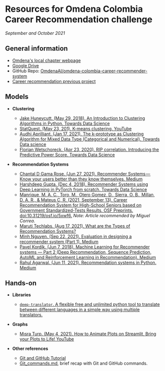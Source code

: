 # Resources for Omdena Colombia Career Recommendation challenge
_September and October 2021_

## General information
- [Omdena's local chapter webpage](https://omdena.com/omdena-chapter-page-colombia/)  
- [Google Drive](https://drive.google.com/drive/folders/16x4G0wgYCA7p6lj3kqADhbnSde79IxXj)  
- GitHub Repo: [OmdenaAI/omdena-colombia-career-recommender-system](https://github.com/OmdenaAI/omdena-colombia-career-recommender-system)  
- [Career recommendation previous project](https://github.com/cdeafit/ds-squads/tree/main/career-recommendation)  

## Models
- __Clustering__
    - [Jake Huneycutt. (May 29, 2018). An Introduction to Clustering Algorithms in Python. Towards Data Science](https://towardsdatascience.com/an-introduction-to-clustering-algorithms-in-python-123438574097)  
    - [StatQuest. (May 23, 201). K-means clustering. YouTube](https://www.youtube.com/watch?v=4b5d3muPQmA)  
    - [Audhi Aprilliant. (Jan 17, 2021). The k-prototype as Clustering Algorithm for Mixed Data Type (Categorical and Numerical). Towards Data science](https://towardsdatascience.com/the-k-prototype-as-clustering-algorithm-for-mixed-data-type-categorical-and-numerical-fe7c50538ebb)
    - [Florian Wetschoreck. (Apr 23, 2020). RIP correlation. Introducing the Predictive Power Score. Towards Data Science](https://towardsdatascience.com/rip-correlation-introducing-the-predictive-power-score-3d90808b9598)

- __Recommendation Systems__
    - [Chantal D Gama Rose. (Jun 27, 2021). Recommender Systems — Know your users better than they know themselves. Medium](https://prianjali98.medium.com/recommender-systems-know-your-users-better-than-they-know-themselves-4568eef3d4ad)  
    - [Harshdeep Gupta. (Dec 4, 2018). Recommender Systems using Deep Learning in PyTorch from scratch. Towards Data Science](https://towardsdatascience.com/recommender-systems-using-deep-learning-in-pytorch-from-scratch-f661b8f391d7)  
    - [Manrique, M. A. C., Toro, M., Otero Gomez, D., Sierra, O. B., Millan, D. A. R., & Mateus C, R. (2021, September 13). Career Recommendation System for High-School Seniors based on Government Standardized-Tests Results. OSF Preprints. doi:10.31219/osf.io/5xwf6.](https://osf.io/5xwf6/) _Note: Article recommended by Miguel Correa._  
    - [Maruti Techlabs. (Aug 17, 2021). What are the Types of Recommendation Systems?](https://medium.com/mlearning-ai/what-are-the-types-of-recommendation-systems-3487cbafa7c9)  
    - [Minh Nguyen. (Sep 22, 2021). Evaluation in designing a recommender system (Part 1). Medium](https://mnguyen-mti.medium.com/evaluation-in-designing-a-recommender-system-part-1-6d0eb0734a33)  
    - [Pavel Kordík. (Jun 7, 2018). Machine Learning for Recommender systems — Part 2 (Deep Recommendation, Sequence Prediction, AutoML and Reinforcement Learning in Recommendation). Medium](https://medium.com/recombee-blog/machine-learning-for-recommender-systems-part-2-deep-recommendation-sequence-prediction-automl-f134bc79d66b) 
    - [Rahul Agarwal. (Jun 11, 2021). Recommendation systems in Python. Medium](https://rahulaga.medium.com/recommendation-systems-in-python-746d2184341d)  
    
## Hands-on
- __Libraries__
    - [`deep-translator`. A flexible free and unlimited python tool to translate between different languages in a simple way using multiple translators.](https://github.com/nidhaloff/deep-translator)  

- __Graphs__
    - [Mısra Turp. (May 4, 2021). How to Animate Plots on Streamlit, Bring your Plots to Life! YouTube](https://www.youtube.com/watch?v=VZ_tS4F6P2A)  

- __Other references__
    - [Git and GitHub Tutorial](https://docs.google.com/document/d/19cgZ5cAXQYsebrzjYrJhuDFR3ohyr9RURs5c69e1v1c/edit)  
    - [Git_commands.md](https://github.com/OmdenaAI/omdena-colombia-career-recommender-system/tree/eda_vcuspinera/src/references), brief recap with Git and GitHub commands.  
